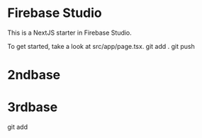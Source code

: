  # Firebase Studio

This is a NextJS starter in Firebase Studio.

To get started, take a look at src/app/page.tsx.
git add .
git push


# 2ndbase
# 3rdbase
git add
